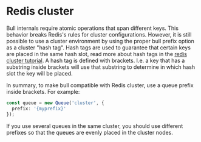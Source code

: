 # Redis cluster

Bull internals require atomic operations that span different keys. This behavior breaks Redis's rules for cluster configurations. However, it is still possible to use a cluster environment by using the proper bull prefix option as a cluster "hash tag". Hash tags are used to guarantee that certain keys are placed in the same hash slot, read more about hash tags in the [redis cluster tutorial](https://redis.io/topics/cluster-tutorial). A hash tag is defined with brackets. I.e. a key that has a substring inside brackets will use that substring to determine in which hash slot the key will be placed.

In summary, to make bull compatible with Redis cluster, use a queue prefix inside brackets. For example:

```typescript
const queue = new Queue('cluster', {
  prefix: '{myprefix}'
});
```

If you use several queues in the same cluster, you should use different prefixes so that the queues are evenly placed in the cluster nodes.
